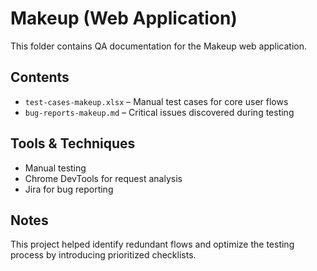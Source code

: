 # Makeup (Web Application)

This folder contains QA documentation for the Makeup web application.

## Contents
- `test-cases-makeup.xlsx` – Manual test cases for core user flows
- `bug-reports-makeup.md` – Critical issues discovered during testing

## Tools & Techniques
- Manual testing
- Chrome DevTools for request analysis
- Jira for bug reporting

## Notes
This project helped identify redundant flows and optimize the testing process by introducing prioritized checklists.
